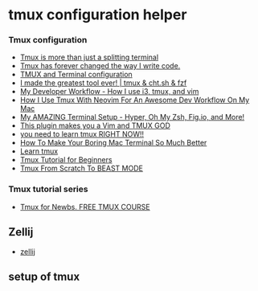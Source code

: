 # tmux configuration helper


### Tmux configuration
- [Tmux is more than just a splitting terminal](https://www.youtube.com/watch?v=MLDmM_zRl40)
- [Tmux has forever changed the way I write code.](https://www.youtube.com/watch?v=DzNmUNvnB04)
- [TMUX and Terminal configuration](https://www.youtube.com/playlist?list=PLsz00TDipIfct4F3pHv6_uI9OyjphQEGZ)
- [I made the greatest tool ever! | tmux & cht.sh & fzf](https://www.youtube.com/watch?v=hJzqEAf2U4I)
- [My Developer Workflow - How I use i3, tmux, and vim](https://www.youtube.com/watch?v=bdumjiHabhQ)
- [How I Use Tmux With Neovim For An Awesome Dev Workflow On My Mac](https://www.youtube.com/watch?v=U-omALWIBos)
- [My AMAZING Terminal Setup - Hyper, Oh My Zsh, Fig.io, and More!](https://www.youtube.com/watch?v=SyOnB1qvPn0)
- [This plugin makes you a Vim and TMUX GOD](https://www.youtube.com/watch?v=qyV_hOtMdwg)
- [you need to learn tmux RIGHT NOW!!](https://www.youtube.com/watch?v=nTqu6w2wc68)
- [How To Make Your Boring Mac Terminal So Much Better](https://www.youtube.com/watch?v=CF1tMjvHDRA)
- [Learn tmux](https://www.youtube.com/playlist?list=PLT98CRl2KxKGiyV1u6wHDV8VwcQdzfuKe)
- [Tmux Tutorial for Beginners](https://www.youtube.com/watch?v=U41BTVZLKB0)
- [Tmux From Scratch To BEAST MODE](https://www.youtube.com/watch?v=GH3kpsbbERo)



### Tmux tutorial series
- [Tmux for Newbs. FREE TMUX COURSE](https://www.youtube.com/playlist?list=PLsz00TDipIfdrJDjpULKY7mQlIFi4HjdR)


## Zellij
- [zellij](https://zellij.dev/)



## setup of tmux
```


```